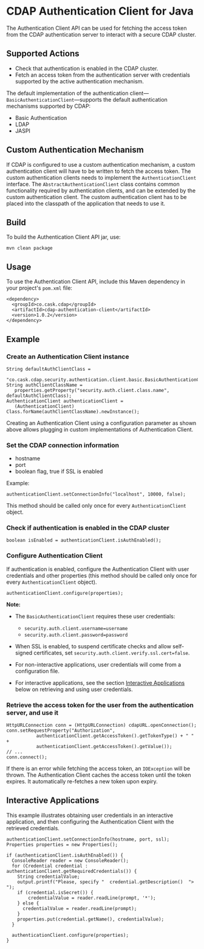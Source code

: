 # CDAP Authentication Client for Java

The Authentication Client API can be used for fetching the access token from the CDAP authentication server to
interact with a secure CDAP cluster.

## Supported Actions

- Check that authentication is enabled in the CDAP cluster.
- Fetch an access token from the authentication server with credentials supported by the active authentication
  mechanism.

The default implementation of the authentication client—`BasicAuthenticationClient`—supports the default
authentication mechanisms supported by CDAP:

- Basic Authentication
- LDAP
- JASPI

## Custom Authentication Mechanism

If CDAP is configured to use a custom authentication mechanism, a custom authentication client will have to be written
to fetch the access token. The custom authentication clients needs to implement the ```AuthenticationClient```
interface. The ```AbstractAuthenticationClient``` class contains common functionality required by authentication clients,
and can be extended by the custom authentication client. The custom authentication client has to be placed into the
classpath of the application that needs to use it.

## Build

To build the Authentication Client API jar, use:

    mvn clean package

## Usage

To use the Authentication Client API, include this Maven dependency in your project's ```pom.xml``` file:

    <dependency>
      <groupId>co.cask.cdap</groupId>
      <artifactId>cdap-authentication-client</artifactId>
      <version>1.0.2</version>
    </dependency>

## Example

### Create an Authentication Client instance

    String defaultAuthClientClass =
      "co.cask.cdap.security.authentication.client.basic.BasicAuthenticationClient";
    String authClientClassName =
       properties.getProperty("security.auth.client.class.name", defaultAuthClientClass);
    AuthenticationClient authenticationClient =
       (AuthenticationClient) Class.forName(authClientClassName).newInstance();

Creating an Authentication Client using a configuration parameter as shown above allows plugging in custom
implementations of Authentication Client.


### Set the CDAP connection information

- hostname
- port
- boolean flag, true if SSL is enabled

Example:

    authenticationClient.setConnectionInfo("localhost", 10000, false);

This method should be called only once for every ```AuthenticationClient``` object.


### Check if authentication is enabled in the CDAP cluster

    boolean isEnabled = authenticationClient.isAuthEnabled();

### Configure Authentication Client

If authentication is enabled, configure the Authentication Client with user credentials and other properties (this
method should be called only once for every ```AuthenticationClient``` object).

    authenticationClient.configure(properties);

**Note:**

- The ```BasicAuthenticationClient``` requires these user credentials:

    - ```security.auth.client.username=username```
    - ```security.auth.client.password=password```
    
- When SSL is enabled, to suspend certificate checks and allow self-signed certificates, set ```security.auth.client.verify.ssl.cert=false```.
- For non-interactive applications, user credentials will come from a configuration file.
- For interactive applications, see the section [Interactive Applications](#interactive-applications) below on
  retrieving and using user credentials.


### Retrieve the access token for the user from the authentication server, and use it

    HttpURLConnection conn = (HttpURLConnection) cdapURL.openConnection();
    conn.setRequestProperty("Authorization", 
               authenticationClient.getAccessToken().getTokenType() + " " +
               authenticationClient.getAccessToken().getValue());
    // ...
    conn.connect();

If there is an error while fetching the access token, an `IOException` will be thrown. The Authentication Client
caches the access token until the token expires. It automatically re-fetches a new token upon expiry. 

## Interactive Applications

This example illustrates obtaining user credentials in an interactive application, and then configuring the
Authentication Client with the retrieved credentials.

    authenticationClient.setConnectionInfo(hostname, port, ssl);
    Properties properties = new Properties();

    if (authenticationClient.isAuthEnabled()) {
      ConsoleReader reader = new ConsoleReader();
      for (Credential credential : authenticationClient.getRequiredCredentials()) {
        String credentialValue;
        output.printf("Please, specify "  credential.getDescription()  "> ");
        if (credential.isSecret()) {
            credentialValue = reader.readLine(prompt, '*');
        } else {
          credentialValue = reader.readLine(prompt);
        }
        properties.put(credential.getName(), credentialValue);
      }

      authenticationClient.configure(properties);
    }
